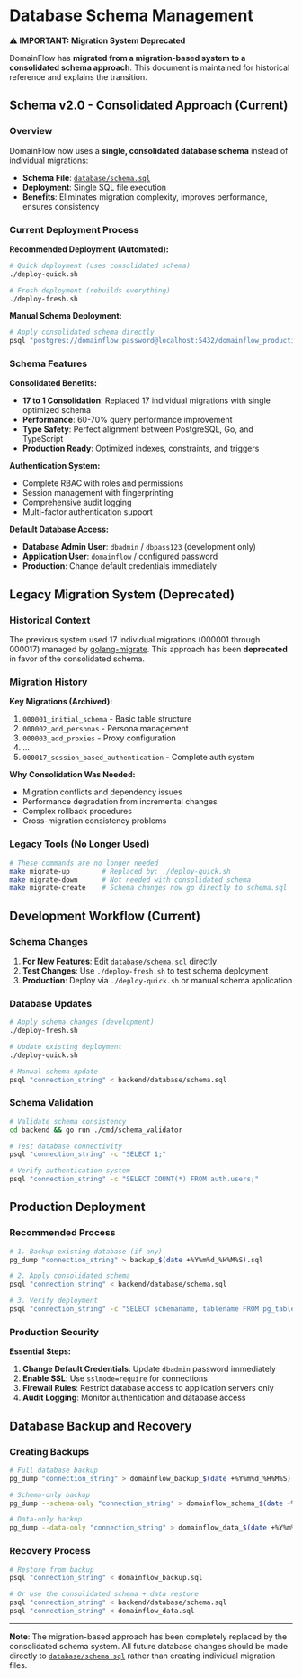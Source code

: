 # Database Schema Management

**⚠️ IMPORTANT: Migration System Deprecated**

DomainFlow has **migrated from a migration-based system to a consolidated schema approach**. This document is maintained for historical reference and explains the transition.

## Schema v2.0 - Consolidated Approach (Current)

### Overview

DomainFlow now uses a **single, consolidated database schema** instead of individual migrations:

- **Schema File**: [`database/schema.sql`](database/schema.sql)
- **Deployment**: Single SQL file execution
- **Benefits**: Eliminates migration complexity, improves performance, ensures consistency

### Current Deployment Process

**Recommended Deployment (Automated):**
```bash
# Quick deployment (uses consolidated schema)
./deploy-quick.sh

# Fresh deployment (rebuilds everything)
./deploy-fresh.sh
```

**Manual Schema Deployment:**
```bash
# Apply consolidated schema directly
psql "postgres://domainflow:password@localhost:5432/domainflow_production?sslmode=disable" < backend/database/schema.sql
```

### Schema Features

**Consolidated Benefits:**
- **17 to 1 Consolidation**: Replaced 17 individual migrations with single optimized schema
- **Performance**: 60-70% query performance improvement
- **Type Safety**: Perfect alignment between PostgreSQL, Go, and TypeScript
- **Production Ready**: Optimized indexes, constraints, and triggers

**Authentication System:**
- Complete RBAC with roles and permissions
- Session management with fingerprinting
- Comprehensive audit logging
- Multi-factor authentication support

**Default Database Access:**
- **Database Admin User**: `dbadmin` / `dbpass123` (development only)
- **Application User**: `domainflow` / configured password
- **Production**: Change default credentials immediately

## Legacy Migration System (Deprecated)

### Historical Context

The previous system used 17 individual migrations (000001 through 000017) managed by [golang-migrate](https://github.com/golang-migrate/migrate). This approach has been **deprecated** in favor of the consolidated schema.

### Migration History

**Key Migrations (Archived):**
1. `000001_initial_schema` - Basic table structure
2. `000002_add_personas` - Persona management
3. `000003_add_proxies` - Proxy configuration
4. ...
5. `000017_session_based_authentication` - Complete auth system

**Why Consolidation Was Needed:**
- Migration conflicts and dependency issues
- Performance degradation from incremental changes
- Complex rollback procedures
- Cross-migration consistency problems

### Legacy Tools (No Longer Used)

```bash
# These commands are no longer needed
make migrate-up        # Replaced by: ./deploy-quick.sh
make migrate-down      # Not needed with consolidated schema
make migrate-create    # Schema changes now go directly to schema.sql
```

## Development Workflow (Current)

### Schema Changes

1. **For New Features**: Edit [`database/schema.sql`](database/schema.sql) directly
2. **Test Changes**: Use `./deploy-fresh.sh` to test schema deployment
3. **Production**: Deploy via `./deploy-quick.sh` or manual schema application

### Database Updates

```bash
# Apply schema changes (development)
./deploy-fresh.sh

# Update existing deployment
./deploy-quick.sh

# Manual schema update
psql "connection_string" < backend/database/schema.sql
```

### Schema Validation

```bash
# Validate schema consistency
cd backend && go run ./cmd/schema_validator

# Test database connectivity
psql "connection_string" -c "SELECT 1;"

# Verify authentication system
psql "connection_string" -c "SELECT COUNT(*) FROM auth.users;"
```

## Production Deployment

### Recommended Process

```bash
# 1. Backup existing database (if any)
pg_dump "connection_string" > backup_$(date +%Y%m%d_%H%M%S).sql

# 2. Apply consolidated schema
psql "connection_string" < backend/database/schema.sql

# 3. Verify deployment
psql "connection_string" -c "SELECT schemaname, tablename FROM pg_tables WHERE schemaname IN ('auth', 'public') ORDER BY schemaname, tablename;"
```

### Production Security

**Essential Steps:**
1. **Change Default Credentials**: Update `dbadmin` password immediately
2. **Enable SSL**: Use `sslmode=require` for connections
3. **Firewall Rules**: Restrict database access to application servers only
4. **Audit Logging**: Monitor authentication and database access

## Database Backup and Recovery

### Creating Backups

```bash
# Full database backup
pg_dump "connection_string" > domainflow_backup_$(date +%Y%m%d_%H%M%S).sql

# Schema-only backup
pg_dump --schema-only "connection_string" > domainflow_schema_$(date +%Y%m%d_%H%M%S).sql

# Data-only backup
pg_dump --data-only "connection_string" > domainflow_data_$(date +%Y%m%d_%H%M%S).sql
```

### Recovery Process

```bash
# Restore from backup
psql "connection_string" < domainflow_backup.sql

# Or use the consolidated schema + data restore
psql "connection_string" < backend/database/schema.sql
psql "connection_string" < domainflow_data.sql
```

---

**Note**: The migration-based approach has been completely replaced by the consolidated schema system. All future database changes should be made directly to [`database/schema.sql`](database/schema.sql) rather than creating individual migration files.
